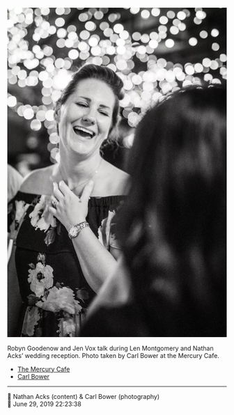 ![Robyn Goodenow and Jen Vox talk](assets/4f771030d5bc2ea558c705595223274f.webp)

Robyn Goodenow and Jen Vox talk during Len Montgomery and Nathan Acks’ wedding reception. Photo taken by Carl Bower at the Mercury Cafe.

* [The Mercury Cafe](http://mercurycafe.com)
* [Carl Bower](https://carlbowerphotos.com)

- - - -

<span aria-hidden="true">👥</span> Nathan Acks (content) & Carl Bower (photography)  
<span aria-hidden="true">📅</span> June 29, 2019 22:23:38
